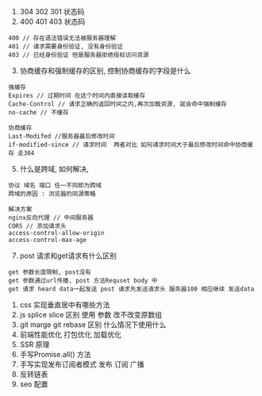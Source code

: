 1. 304 302 301 状态码
2. 400 401 403 状态码
```
400 // 存在语法错误无法被服务器理解
401 // 请求需要身份验证, 没有身份验证
403 // 已经身份验证 但是服务器拒绝授权访问资源
```
3. 协商缓存和强制缓存的区别, 控制协商缓存的字段是什么
```
强缓存
Expires // 过期时间 在这个时间内直接读取缓存
Cache-Control // 请求正确的返回时间之内,再次加载资源, 就会命中强制缓存
no-cache // 不缓存

协商缓存
Last-Modifed //服务器最后修改时间
if-modified-since // 请求时间  两者对比 如何请求时间大于最后修改时间命中协商缓存 走304
```
5. 什么是跨域, 如何解决,
```
协议 域名 端口 任一不同即为跨域
跨域的原因 : 浏览器的同源策略

解决方案
nginx反向代理 // 中间服务器
CORS // 添加请求头
access-control-allow-origin
access-control-max-age
```
7. post 请求和get请求有什么区别
```
get 参数长度限制, post没有
get 参数通过url传播, post 方法Requset body 中
get 请求 heard data一起发送 post 请求先发送请求头 服务器100 相应继续 发送data
```
1. css 实现垂直居中有哪些方法
2. js splice slice 区别 使用 参数 改不改变原数组
3. git marge  git rebase 区别  什么情况下使用什么
4. 前端性能优化 打包优化  加载优化
5. SSR 原理
6. 手写Promise.all() 方法
7. 手写实现发布订阅者模式  发布 订阅 广播
8. 反转链表
9. seo 配置